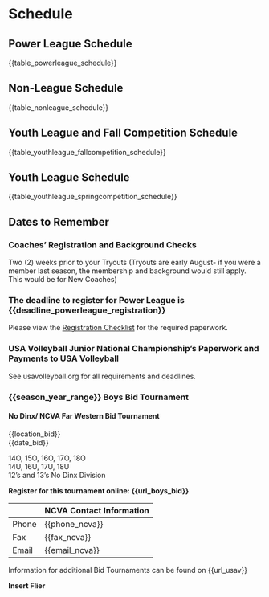 # Schedule

## Power League Schedule
{{table_powerleague_schedule}}

## Non-League Schedule
{{table_nonleague_schedule}}

## Youth League and Fall Competition Schedule
{{table_youthleague_fallcompetition_schedule}}

## Youth League Schedule
{{table_youthleague_springcompetition_schedule}}
 

## Dates to Remember 

### Coaches’ Registration and Background Checks  
Two (2) weeks prior to your Tryouts (Tryouts are early August- if you were a member last season, the membership and background would still apply. This would be for New Coaches)  

### The deadline to register for Power League is {{deadline_powerleague_registration}} 
Please view the [Registration Checklist]('#registration-checklist) for the required paperwork.

### USA Volleyball Junior National Championship’s Paperwork and Payments to USA Volleyball  
See usavolleyball.org for all requirements and deadlines.

### {{season_year_range}} Boys Bid Tournament

<div class="--centered --infocallout --bgblue">

#### No Dinx/ NCVA Far Western Bid Tournament

{{location_bid}} <br>
{{date_bid}}

14O, 15O, 16O, 17O, 18O <br>
14U, 16U, 17U, 18U <br>
12’s and 13’s No Dinx Division 

**Register for this tournament online: {{url_boys_bid}}**

</div>

||NCVA Contact Information|
|---|---|
| Phone | {{phone_ncva}}|
| Fax | {{fax_ncva}}|
| Email | {{email_ncva}} |

<div class="--centered">

Information for additional Bid Tournaments can be found on {{url_usav}}

</div>

<div class="--needsediting --centered">

**Insert Flier**

</div>